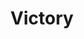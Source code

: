 ---
codehost: https://github.com/https://github.com/FormidableLabs/victory
logohandle: formidable_victory
sort: victory
title: Victory
website: https://formidable.com/open-source/victory/
---
